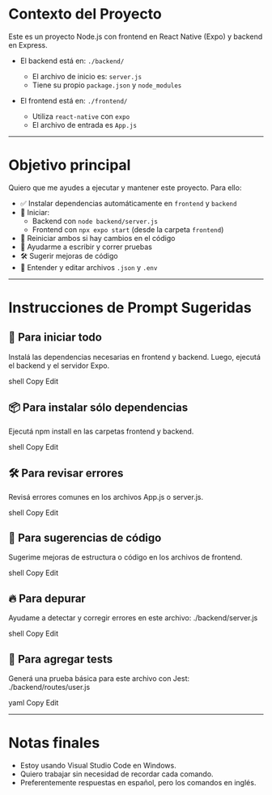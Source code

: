 # Contexto del Proyecto

Este es un proyecto Node.js con frontend en React Native (Expo) y backend en Express.

- El backend está en: `./backend/`
  - El archivo de inicio es: `server.js`
  - Tiene su propio `package.json` y `node_modules`
  
- El frontend está en: `./frontend/`
  - Utiliza `react-native` con `expo`
  - El archivo de entrada es `App.js`

---

# Objetivo principal

Quiero que me ayudes a ejecutar y mantener este proyecto. Para ello:

- ✅ Instalar dependencias automáticamente en `frontend` y `backend`
- 🚀 Iniciar:
  - Backend con `node backend/server.js`
  - Frontend con `npx expo start` (desde la carpeta `frontend`)
- 🔁 Reiniciar ambos si hay cambios en el código
- 🧪 Ayudarme a escribir y correr pruebas
- 🛠️ Sugerir mejoras de código
- 📄 Entender y editar archivos `.json` y `.env`

---

# Instrucciones de Prompt Sugeridas

## 🔧 Para iniciar todo
Instalá las dependencias necesarias en frontend y backend. Luego, ejecutá el backend y el servidor Expo.

shell
Copy
Edit

## 📦 Para instalar sólo dependencias
Ejecutá npm install en las carpetas frontend y backend.

shell
Copy
Edit

## 🛠️ Para revisar errores
Revisá errores comunes en los archivos App.js o server.js.

shell
Copy
Edit

## 🧠 Para sugerencias de código
Sugerime mejoras de estructura o código en los archivos de frontend.

shell
Copy
Edit

## 🔥 Para depurar
Ayudame a detectar y corregir errores en este archivo: ./backend/server.js

shell
Copy
Edit

## 🧪 Para agregar tests
Generá una prueba básica para este archivo con Jest: ./backend/routes/user.js

yaml
Copy
Edit

---

# Notas finales

- Estoy usando Visual Studio Code en Windows.
- Quiero trabajar sin necesidad de recordar cada comando.
- Preferentemente respuestas en español, pero los comandos en inglés.
